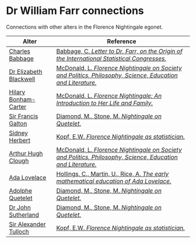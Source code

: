 # Dr William Farr connections
Connections with other alters in the Florence Nightingale egonet.

| Alter  | Reference|
| ------------- |------------- |
| [Charles Babbage](https://github.com/altealo/FNTest/blob/master/AltersReferences/CharlesBabbage.md)  |[Babbage, C. *Letter to Dr. Farr, on the Origin of the International Statistical Congresses.*](https://projects.exeter.ac.uk/babbage/publish.html)|
| [Dr Elizabeth Blackwell](https://github.com/altealo/FNTest/blob/master/AltersReferences/ElizabethBlackwell.md)  |[McDonald, L. *Florence Nightingale on Society and Politics, Philosophy, Science, Education and Literature.*](https://books.google.co.uk/books?id=2Lvo9XhNIGMC&pg=PA832&lpg=PA832&dq=arthur+hugh+clough+and+william+farr&source=bl&ots=k6QqDy21_e&sig=ACfU3U252ydLeCeNKt8DE372QVvILsOFyw&hl=en&sa=X&ved=2ahUKEwiRp8nz3s3lAhXKTMAKHT33D_sQ6AEwA3oECAkQAg#v=onepage&q=arthur%20hugh%20clough%20and%20william%20farr&f=false)|
| [Hilary Bonham-Carter](https://github.com/altealo/FNTest/blob/master/AltersReferences/HilaryBonhamCarter.md)  |[McDonald, L. *Florence Nightingale: An Introduction to Her Life and Family.*](https://books.google.co.uk/books?id=2dJ0CwAAQBAJ&pg=PA448&lpg=PA448&dq=hilary+bonham+carter+and+lord+palmerston&source=bl&ots=FgLhWUFK6G&sig=ACfU3U10-HQXlONAVfWoNxLEKbGUPfbGGQ&hl=en&sa=X&ved=2ahUKEwjktfyfq4rmAhXMEcAKHUuFCEIQ6AEwGXoECA8QAQ#v=onepage&q=hilary%20bonham%20carter%20and%20lord%20palmerston&f=false)|
| [Sir Francis Galton](https://github.com/altealo/FNTest/blob/master/AltersReferences/SirFrancisGalton.md)  |[Diamond, M., Stone, M. *Nightingale on Quetelet.*](https://www.jstor.org/stable/2982160?seq=1)|
| [Sidney Herbert](https://github.com/altealo/FNTest/blob/master/AltersReferences/SidneyHerbert.md)  |[Kopf, E.W. *Florence Nightingale as statistician.*](https://www.jstor.org/stable/2965763?seq=1#metadata_info_tab_contents)|
| [Arthur Hugh Clough](https://github.com/altealo/FNTest/blob/master/AltersReferences/ArthurHughClough.md)  |[McDonald, L. *Florence Nightingale on Society and Politics, Philosophy, Science, Education and Literature.*](https://books.google.co.uk/books?id=2Lvo9XhNIGMC&pg=PA832&lpg=PA832&dq=arthur+hugh+clough+and+william+farr&source=bl&ots=k6QqDy21_e&sig=ACfU3U252ydLeCeNKt8DE372QVvILsOFyw&hl=en&sa=X&ved=2ahUKEwiRp8nz3s3lAhXKTMAKHT33D_sQ6AEwA3oECAkQAg#v=onepage&q=arthur%20hugh%20clough%20and%20william%20farr&f=false)|
| [Ada Lovelace](https://github.com/altealo/FNTest/blob/master/AltersReferences/AdaLovelace.md)  |[Hollings, C., Martin, U., Rice, A. *The early mathematical education of Ada Lovelace.*](https://ora.ox.ac.uk/objects/uuid:727585d0-0269-4d45-9b38-c129500afde3/download_file?file_format=pdf&safe_filename=The%2Bearly%2Bmathematical%2Beducation%2Bof%2BAda%2BLovelace.pdf&type_of_work=Journal+article)|
| [Adolphe Quetelet](https://github.com/altealo/FNTest/blob/master/AltersReferences/AdolpheQuetelet.md)  |[Diamond, M., Stone, M. *Nightingale on Quetelet.*](https://www.jstor.org/stable/2982160?seq=1)|
| [Dr John Sutherland](https://github.com/altealo/FNTest/blob/master/AltersReferences/JohnSutherland.md)  |[Diamond, M., Stone, M. *Nightingale on Quetelet.*](https://www.jstor.org/stable/2982160?seq=1)|
| [Sir Alexander Tulloch](https://github.com/altealo/FNTest/blob/master/AltersReferences/AlexanderTulloch.md)  |[Kopf, E.W. *Florence Nightingale as statistician.*](https://www.jstor.org/stable/2965763?seq=1#metadata_info_tab_contents)|



